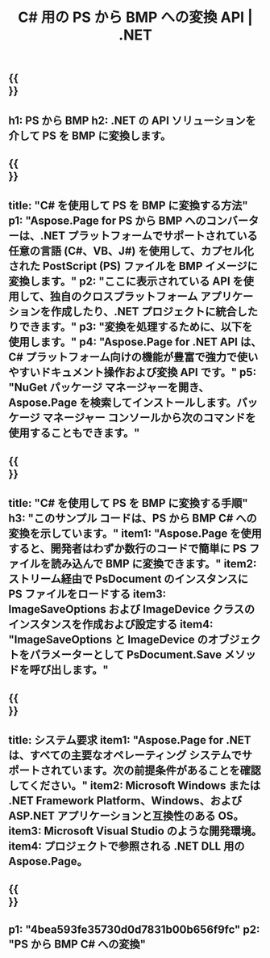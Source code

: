 ﻿---
translation: true
template: /_templates/_conversion-child-net.md
title: C# 用の PS から BMP への変換 API |  .NET
url: /net/conversion/ps-to-bmp/
description: PS から BMP C# への変換のサンプル コード。 VB.NET、Asp.NET、または任意の .NET ベースのアプリケーション内でバッチ PS ファイルを BMP に変換するための API サンプル コードを使用します。
informat: PS
outformat: BMP
otherformats: XPS EPS
---

{{<section banner>}}
---
h1: PS から BMP
h2: .NET の API ソリューションを介して PS を BMP に変換します。
---

{{<section overview>}}
---
title: "C# を使用して PS を BMP に変換する方法"
p1: "Aspose.Page for PS から BMP へのコンバーターは、.NET プラットフォームでサポートされている任意の言語 (C#、VB、J#) を使用して、カプセル化された PostScript (PS) ファイルを BMP イメージに変換します。"
p2: "ここに表示されている API を使用して、独自のクロスプラットフォーム アプリケーションを作成したり、.NET プロジェクトに統合したりできます。"
p3: "変換を処理するために、以下を使用します。"
p4: "Aspose.Page for .NET API は、C# プラットフォーム向けの機能が豊富で強力で使いやすいドキュメント操作および変換 API です。"
p5: "NuGet パッケージ マネージャーを開き、Aspose.Page を検索してインストールします。パッケージ マネージャー コンソールから次のコマンドを使用することもできます。"
---

{{<section feature1>}}
---
title: "C# を使用して PS を BMP に変換する手順"
h3: "このサンプル コードは、PS から BMP C# への変換を示しています。"
item1: "Aspose.Page を使用すると、開発者はわずか数行のコードで簡単に PS ファイルを読み込んで BMP に変換できます。"
item2: ストリーム経由で PsDocument のインスタンスに PS ファイルをロードする
item3: ImageSaveOptions および ImageDevice クラスのインスタンスを作成および設定する
item4: "ImageSaveOptions と ImageDevice のオブジェクトをパラメーターとして PsDocument.Save メソッドを呼び出します。"
---

{{<section feature2>}}
---
title: システム要求
item1: "Aspose.Page for .NET は、すべての主要なオペレーティング システムでサポートされています。次の前提条件があることを確認してください。"
item2: Microsoft Windows または .NET Framework Platform、Windows、および ASP.NET アプリケーションと互換性のある OS。
item3: Microsoft Visual Studio のような開発環境。
item4: プロジェクトで参照される .NET DLL 用の Aspose.Page。
---

{{<section gist>}}
---
p1: "4bea593fe35730d0d7831b00b656f9fc"
p2: "PS から BMP C# への変換"
---

